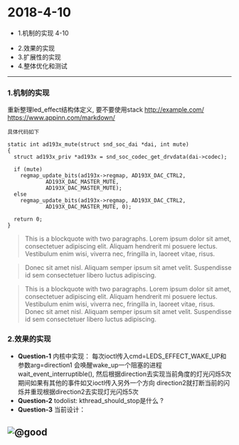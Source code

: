 #  2018-4-10

+ 1.机制的实现  4-10
* 2.效果的实现
* 3.扩展性的实现
* 4.整体优化和测试

---
### 1.机制的实现
重新整理led_effect结构体定义,
要不要使用stack
<http://example.com/>
https://www.appinn.com/markdown/

`具体代码如下`

    static int ad193x_mute(struct snd_soc_dai *dai, int mute)
    {
      struct ad193x_priv *ad193x = snd_soc_codec_get_drvdata(dai->codec);

      if (mute)
        regmap_update_bits(ad193x->regmap, AD193X_DAC_CTRL2,
                AD193X_DAC_MASTER_MUTE,
                AD193X_DAC_MASTER_MUTE);
      else
        regmap_update_bits(ad193x->regmap, AD193X_DAC_CTRL2,
                AD193X_DAC_MASTER_MUTE, 0);

      return 0;
    }


> This is a blockquote with two paragraphs. Lorem ipsum dolor sit amet,
 consectetuer adipiscing elit. Aliquam hendrerit mi posuere lectus.
 Vestibulum enim wisi, viverra nec, fringilla in, laoreet vitae, risus.

> Donec sit amet nisl. Aliquam semper ipsum sit amet velit. Suspendisse
> id sem consectetuer libero luctus adipiscing.


> This is a blockquote with two paragraphs. Lorem ipsum dolor sit amet,
consectetuer adipiscing elit. Aliquam hendrerit mi posuere lectus.
Vestibulum enim wisi, viverra nec, fringilla in, laoreet vitae, risus.
Donec sit amet nisl. Aliquam semper ipsum sit amet velit. Suspendisse
id sem consectetuer libero luctus adipiscing.


### 2.效果的实现
+ **Question-1**
内核中实现：
每次ioctl传入cmd=LEDS_EFFECT_WAKE_UP和参数arg=direction1
会唤醒wake_up一个阻塞的进程wait_event_interruptible(),
然后根据direction去实现当前角度的灯光闪烁5次
期间如果有其他的事件如又ioctl传入另外一个方向
direction2就打断当前的闪烁并重现根据direction2去实现灯光闪烁5次
+ **Question-2**
todolist:  kthread_should_stop是什么 ?
+ **Question-3**
当前设计：

![@good](/home/jiangxj/github/ArrayZhangWork/wiki/img/1495765358637.png)
------------

